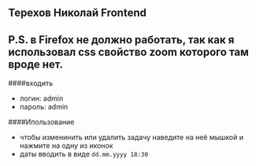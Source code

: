 ## Терехов Николай Frontend

## P.S. в Firefox не должно работать, так как я использовал css свойство zoom которого там вроде нет.

####входить
- логин: admin
- пароль: admin

####Ипользование
- чтобы изменинить или удалить задачу наведите на неё мышкой и нажмите на одну из иконок
- даты вводить в виде `dd.mm.yyyy 18:30`
